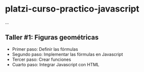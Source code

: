 # platzi-curso-practico-javascript

...

## Taller #1: Figuras geométricas

- Primer paso: Definir las fórmulas
- Segundo paso: Implementar las fórmulas en Javascript
- Tercer paso: Crear funciones
- Cuarto paso: Integrar Javascript con HTML
